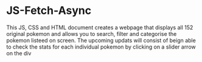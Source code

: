 # JS-Fetch-Async

This JS, CSS and HTML document creates a webpage that displays all 152 original pokemon and allows you to search, filter and categorise the pokemon listeed on screen. The upcoming updats will consist of beign able to check the stats for each individual pokemon by clicking on a slider arrow on the div
